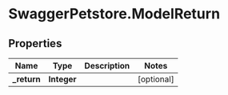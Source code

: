 # SwaggerPetstore.ModelReturn

## Properties
Name | Type | Description | Notes
------------ | ------------- | ------------- | -------------
**_return** | **Integer** |  | [optional] 


